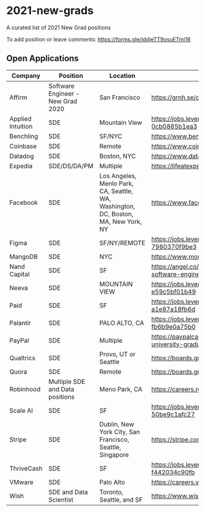 # 2021-new-grads
A curated list of 2021 New Grad positions

To add position or leave comments: https://forms.gle/jddjeTT9osuETmi16

## Open Applications
| Company | Position | Location | Link |
| --- | --- | --- | --- |
| Affirm | Software Engineer - New Grad 2020 | San Francisco | https://grnh.se/c48d8f7c3us |
| Applied Intuition | SDE | Mountain View | https://jobs.lever.co/applied/186f572c-f554-43bf-9c7c-0cb0885b1ea3 |
| Benchling | SDE | SF/NYC | https://www.benchling.com/careers/?gh_jid=2235318#detail |
| Coinbase | SDE | Remote | https://www.coinbase.com/careers/positions/1724688 |
| Datadog | SDE | Boston, NYC | https://www.datadoghq.com/careers/detail/?gh_jid=1826267 |
| Expedia | SDE/DS/DA/PM | Multiple | https://lifeatexpediagroup.com/jobs?keyword=NEW%20GRAD
| Facebook | SDE | Los Angeles, Menlo Park, CA, Seattle, WA, Washington, DC, Boston, MA, New York, NY | https://www.facebook.com/careers/jobs/1559217084255670/
| Figma | SDE | SF/NY/REMOTE  | https://jobs.lever.co/figma/31f60538-9c04-4dd3-821d-7980370f9be3 |
| MangoDB | SDE | NYC | https://www.mongodb.com/careers/jobs/2309034 |
| Nand Capital | SDE | SF | https://angel.co/company/nand-capital/jobs/769774-software-engineer-new-grad |
| Neeva | SDE | MOUNTAIN VIEW | https://jobs.lever.co/neeva/d95ffe9a-0717-49a0-be61-e59c5bf01b49 |
| Paid | SDE | SF | https://jobs.lever.co/plaid/58690464-4e63-4180-8dc7-a1e87a18fb6d |
| Palantir | SDE | PALO ALTO, CA | https://jobs.lever.co/palantir/01dab70c-073c-4a22-bf76-fb6b9e0a75b0 |
| PayPal | SDE | Multiple | https://paypalcareers.dejobs.org/software-engineer-university-graduate/jobs-in/usa/jobs/ | 
| Qualtrics | SDE | Provo, UT or Seattle | https://boards.greenhouse.io/qualtrics | 
| Quora | SDE | Remote | https://boards.greenhouse.io/quora2/jobs/4810866002 |
| Robinhood | Multiple SDE and Data positions | Meno Park, CA | https://careers.robinhood.com/openings |
| Scale AI | SDE | SF | https://jobs.lever.co/scaleai/41e05b90-7e65-4dac-8676-50be9c1afc27 |
| Stripe | SDE | Dublin, New York City, San Francisco, Seattle, Singapore | https://stripe.com/jobs/search?q=NEW+GRAD |
| ThriveCash | SDE | SF | https://jobs.lever.co/thrive/679241fc-cd3a-45da-af66-f442034c90fb |
| VMware | SDE | Palo Alto | https://careers.vmware.com/jobs/R2009349 |
| Wish | SDE and Data Scientist | Toronto, Seattle, and SF | https://www.wish.com/careers/jobs |

